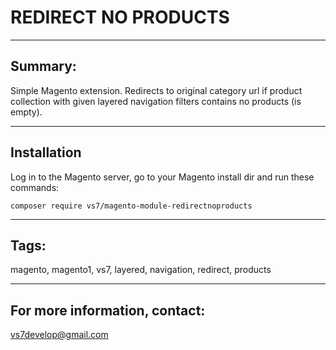 # REDIRECT NO PRODUCTS

***

## Summary:

Simple Magento extension. Redirects to original category url if product collection with given layered navigation filters contains no products (is empty).

***

## Installation

Log in to the Magento server, go to your Magento install dir and run these commands:
```
composer require vs7/magento-module-redirectnoproducts
```
***

## Tags:

magento, magento1, vs7, layered, navigation, redirect, products

***
## For more information, contact:
<vs7develop@gmail.com>
